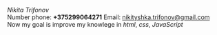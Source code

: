 *Nikita Trifonov* <br>
Number phone: **+375299064271**    Email: [nikityshka.trifonov@gmail.com](nikityshka.trifonov@gmail.com)
Now my goal is improve my knowlege in *html*, *css*, *JavaScript*
